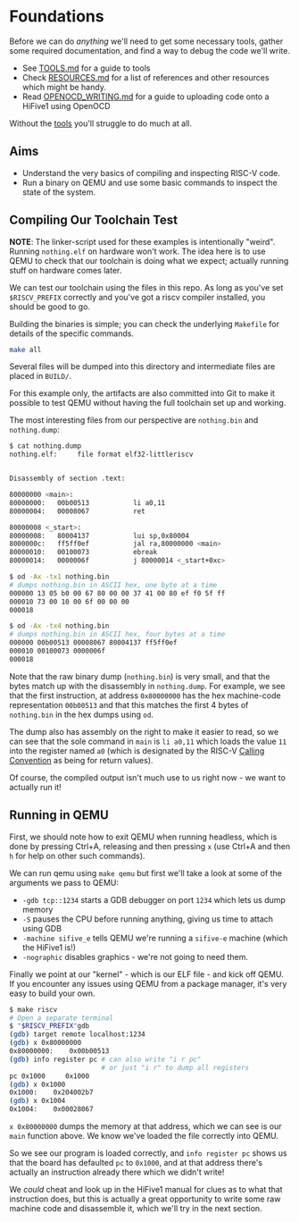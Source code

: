 # Foundations

Before we can do _anything_ we'll need to get some necessary tools, gather some required documentation, and find a way to debug the code we'll write.

- See [TOOLS.md](../guides/TOOLS.md) for a guide to tools
- Check [RESOURCES.md](../guides/RESOURCES.md) for a list of references and other resources which might be handy.
- Read [OPENOCD\_WRITING.md](../guides/OPENOCD_WRITING.md) for a guide to uploading code onto a HiFive1 using OpenOCD

Without the [tools](../guides/TOOLS.md) you'll struggle to do much at all.

## Aims

- Understand the very basics of compiling and inspecting RISC-V code.
- Run a binary on QEMU and use some basic commands to inspect the state of the system.

## Compiling Our Toolchain Test

**NOTE**: The linker-script used for these examples is intentionally "weird". Running `nothing.elf` on hardware won't work. The idea here is to use QEMU to check that our toolchain is doing what we expect; actually running stuff on hardware comes later.

We can test our toolchain using the files in this repo. As long as you've set `$RISCV_PREFIX` correctly and you've got a riscv compiler installed, you should be good to go.

Building the binaries is simple; you can check the underlying `Makefile` for details of the specific commands.

```bash
make all
```

Several files will be dumped into this directory and intermediate files are placed in `BUILD/`.

For this example only, the artifacts are also committed into Git to make it possible to test QEMU without having the full toolchain set up and working.

The most interesting files from our perspective are `nothing.bin` and `nothing.dump`:

```bash
$ cat nothing.dump
nothing.elf:     file format elf32-littleriscv


Disassembly of section .text:

80000000 <main>:
80000000:   00b00513           li a0,11
80000004:   00008067           ret

80000008 <_start>:
80000008:   80004137           lui sp,0x80004
8000000c:   ff5ff0ef           jal ra,80000000 <main>
80000010:   00100073           ebreak
80000014:   0000006f           j 80000014 <_start+0xc>

$ od -Ax -tx1 nothing.bin
# dumps nothing.bin in ASCII hex, one byte at a time
000000 13 05 b0 00 67 80 00 00 37 41 00 80 ef f0 5f ff
000010 73 00 10 00 6f 00 00 00
000018

$ od -Ax -tx4 nothing.bin
# dumps nothing.bin in ASCII hex, four bytes at a time
000000 00b00513 00008067 80004137 ff5ff0ef
000010 00100073 0000006f
000018
```

Note that the raw binary dump (`nothing.bin`) is very small, and that the bytes match up with the disassembly in `nothing.dump`. For example, we see that the first instruction, at address `0x80000000` has the hex machine-code representation `00b00513` and that this matches the first 4 bytes of `nothing.bin` in the hex dumps using `od`.

The dump also has assembly on the right to make it easier to read, so we can see that the sole command in `main` is `li a0,11` which loads the value `11` into the register named `a0` (which is designated by the RISC-V [Calling Convention](https://riscv.org/wp-content/uploads/2015/01/riscv-calling.pdf) as being for return values).

Of course, the compiled output isn't much use to us right now - we want to actually run it!

## Running in QEMU

First, we should note how to exit QEMU when running headless, which is done by pressing Ctrl+A, releasing and then pressing `x` (use Ctrl+A and then `h` for help on other such commands).

We can run qemu using `make qemu` but first we'll take a look at some of the arguments we pass to QEMU:

- `-gdb tcp::1234` starts a GDB debugger on port `1234` which lets us dump memory
- `-S` pauses the CPU before running anything, giving us time to attach using GDB
- `-machine sifive_e` tells QEMU we're running a `sifive-e` machine (which the HiFive1 is!)
- `-nographic` disables graphics - we're not going to need them.

Finally we point at our "kernel" - which is our ELF file - and kick off QEMU. If you encounter any issues using QEMU from a package manager, it's very easy to build your own.

```bash
$ make riscv
# Open a separate terminal
$ "$RISCV_PREFIX"gdb
(gdb) target remote localhost:1234
(gdb) x 0x80000000
0x80000000:    0x00b00513
(gdb) info register pc # can also write "i r pc"
                       # or just "i r" to dump all registers
pc 0x1000     0x1000
(gdb) x 0x1000
0x1000:    0x204002b7
(gdb) x 0x1004
0x1004:    0x00028067
```

`x 0x80000000` dumps the memory at that address, which we can see is our `main` function above. We know we've loaded the file correctly into QEMU.

So we see our program is loaded correctly, and `info register pc` shows us that the board has defaulted `pc` to `0x1000`, and at that address there's actually an instruction already there which we didn't write!

We _could_ cheat and look up in the HiFive1 manual for clues as to what that instruction does, but this is actually a great opportunity to write some raw machine code and disassemble it, which we'll try in the next section.
